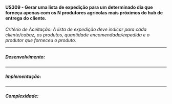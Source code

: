 #### US309 - Gerar uma lista de expedição para um determinado dia que forneça apenas com os N produtores agrícolas mais próximos do hub de entrega do cliente.

_Critério de Aceitação: A lista de expedição deve indicar para cada cliente/cabaz, os produtos, quantidade encomendada/expedida e o produtor que forneceu o produto._

---

##### Desenvolvimento:

---

##### Implementação:

---

##### Complexidade:
